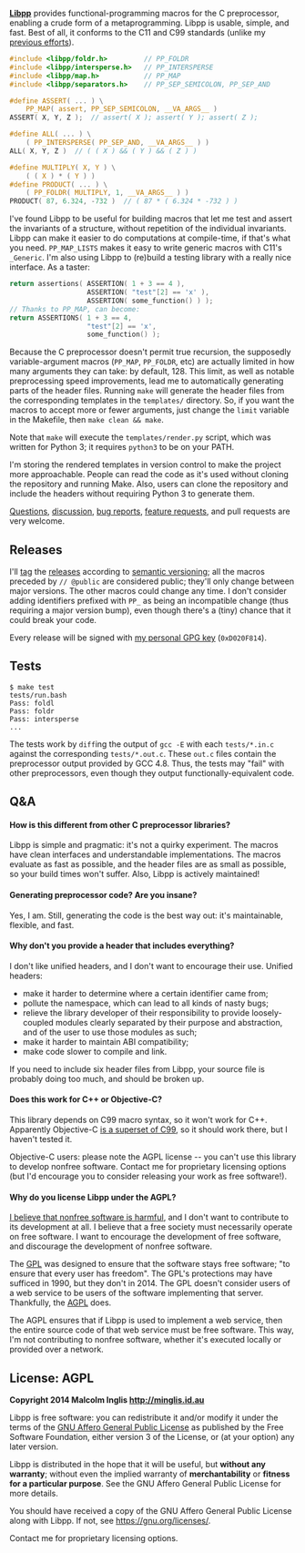
**[Libpp](https://github.com/mcinglis/libpp)** provides functional-programming macros for the C preprocessor, enabling a crude form of a metaprogramming. Libpp is usable, simple, and fast. Best of all, it conforms to the C11 and C99 standards (unlike my [previous efforts](https://github.com/mcinglis/macrofun)).

``` c
#include <libpp/foldr.h>         // PP_FOLDR
#include <libpp/intersperse.h>   // PP_INTERSPERSE
#include <libpp/map.h>           // PP_MAP
#include <libpp/separators.h>    // PP_SEP_SEMICOLON, PP_SEP_AND

#define ASSERT( ... ) \
    PP_MAP( assert, PP_SEP_SEMICOLON, __VA_ARGS__ )
ASSERT( X, Y, Z );  // assert( X ); assert( Y ); assert( Z );

#define ALL( ... ) \
    ( PP_INTERSPERSE( PP_SEP_AND, __VA_ARGS__ ) )
ALL( X, Y, Z )  // ( ( X ) && ( Y ) && ( Z ) )

#define MULTIPLY( X, Y ) \
    ( ( X ) * ( Y ) )
#define PRODUCT( ... ) \
    ( PP_FOLDR( MULTIPLY, 1, __VA_ARGS__ ) )
PRODUCT( 87, 6.324, -732 )  // ( 87 * ( 6.324 * -732 ) )
```

I've found Libpp to be useful for building macros that let me test and assert the invariants of a structure, without repetition of the individual invariants. Libpp can make it easier to do computations at compile-time, if that's what you need. `PP_MAP_LISTS` makes it easy to write generic macros with C11's `_Generic`. I'm also using Libpp to (re)build a testing library with a really nice interface. As a taster:

``` c
return assertions( ASSERTION( 1 + 3 == 4 ),
                   ASSERTION( "test"[2] == 'x' ),
                   ASSERTION( some_function() ) );
// Thanks to PP_MAP, can become:
return ASSERTIONS( 1 + 3 == 4,
                   "test"[2] == 'x',
                   some_function() );
```

Because the C preprocessor doesn't permit true recursion, the supposedly variable-argument macros (`PP_MAP`, `PP_FOLDR`, etc) are actually limited in how many arguments they can take: by default, 128. This limit, as well as notable preprocessing speed improvements, lead me to automatically generating parts of the header files. Running `make` will generate the header files from the corresponding templates in the `templates/` directory. So, if you want the macros to accept more or fewer arguments, just change the `limit` variable in the Makefile, then `make clean && make`.

Note that `make` will execute the `templates/render.py` script, which was written for Python 3; it requires `python3` to be on your PATH.

I'm storing the rendered templates in version control to make the project more approachable. People can read the code as it's used without cloning the repository and running Make. Also, users can clone the repository and include the headers without requiring Python 3 to generate them.

[Questions](https://github.com/mcinglis/libpp/issues?labels=question), [discussion](https://github.com/mcinglis/libpp/issues?labels=discussion), [bug reports](https://github.com/mcinglis/libpp/issues?labels=bug), [feature requests](https://github.com/mcinglis/libpp/issues?labels=enhancement), and pull requests are very welcome.


## Releases

I'll [tag](http://git-scm.com/book/en/Git-Basics-Tagging) the [releases](https://github.com/mcinglis/libpp/releases) according to [semantic versioning](http://semver.org/spec/v2.0.0.html); all the macros preceded by `// @public` are considered public; they'll only change between major versions. The other macros could change any time. I don't consider adding identifiers prefixed with `PP_` as being an incompatible change (thus requiring a major version bump), even though there's a (tiny) chance that it could break your code.

Every release will be signed with [my personal GPG key](http://p80.pool.sks-keyservers.net/pks/lookup?op=vindex&search=0xD020F814) (`0xD020F814`).


## Tests

```
$ make test
tests/run.bash
Pass: foldl
Pass: foldr
Pass: intersperse
...
```

The tests work by `diff`ing the output of `gcc -E` with each `tests/*.in.c` against the corresponding `tests/*.out.c`. These `out.c` files contain the preprocessor output provided by GCC 4.8. Thus, the tests may "fail" with other preprocessors, even though they output functionally-equivalent code.


## Q&A

#### How is this different from other C preprocessor libraries?

Libpp is simple and pragmatic: it's not a quirky experiment. The macros have clean interfaces and understandable implementations. The macros evaluate as fast as possible, and the header files are as small as possible, so your build times won't suffer. Also, Libpp is actively maintained!

#### Generating preprocessor code? Are you insane?

Yes, I am. Still, generating the code is the best way out: it's maintainable, flexible, and fast.

#### Why don't you provide a header that includes everything?

I don't like unified headers, and I don't want to encourage their use. Unified headers:

- make it harder to determine where a certain identifier came from;
- pollute the namespace, which can lead to all kinds of nasty bugs;
- relieve the library developer of their responsibility to provide loosely-coupled modules clearly separated by their purpose and abstraction, and of the user to use those modules as such;
- make it harder to maintain ABI compatibility;
- make code slower to compile and link.

If you need to include six header files from Libpp, your source file is probably doing too much, and should be broken up.

#### Does this work for C++ or Objective-C?

This library depends on C99 macro syntax, so it won't work for C++. Apparently Objective-C [is a superset of C99](https://lists.apple.com/archives/objc-language/2005/Aug/msg00050.html), so it should work there, but I haven't tested it.

Objective-C users: please note the AGPL license -- you can't use this library to develop nonfree software. Contact me for proprietary licensing options (but I'd encourage you to consider releasing your work as free software!).

#### Why do you license Libpp under the AGPL?

[I believe that nonfree software is harmful](http://minglis.id.au/blog/2014/04/09/free-software-free-society.html), and I don't want to contribute to its development at all. I believe that a free society must necessarily operate on free software. I want to encourage the development of free software, and discourage the development of nonfree software.

The [GPL](https://gnu.org/licenses/gpl.html) was designed to ensure that the software stays free software; "to ensure that every user has freedom". The GPL's protections may have sufficed in 1990, but they don't in 2014. The GPL doesn't consider users of a web service to be users of the software implementing that server. Thankfully, the [AGPL](https://www.gnu.org/licenses/agpl.html) does.

The AGPL ensures that if Libpp is used to implement a web service, then the entire source code of that web service must be free software. This way, I'm not contributing to nonfree software, whether it's executed locally or provided over a network.


## License: AGPL

**Copyright 2014 Malcolm Inglis <http://minglis.id.au>**

Libpp is free software: you can redistribute it and/or modify it under the terms of the [GNU Affero General Public License](https://gnu.org/licenses/agpl.html) as published by the Free Software Foundation, either version 3 of the License, or (at your option) any later version.

Libpp is distributed in the hope that it will be useful, but **without any warranty**; without even the implied warranty of **merchantability** or **fitness for a particular purpose**. See the GNU Affero General Public License for more details.

You should have received a copy of the GNU Affero General Public License along with Libpp. If not, see <https://gnu.org/licenses/>.

Contact me for proprietary licensing options.

